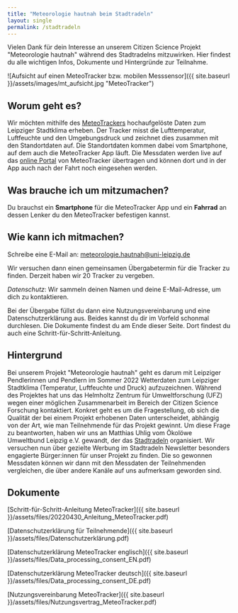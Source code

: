 ```yaml
---
title: "Meteorologie hautnah beim Stadtradeln"
layout: single
permalink: /stadtradeln
---
```


Vielen Dank für dein Interesse an unserem Citizen Science Projekt "Meteorologie hautnah" während des Stadtradelns mitzuwirken.
Hier findest du alle wichtigen Infos, Dokumente und Hintergründe zur Teilnahme.

![Aufsicht auf einen MeteoTracker bzw. mobilen Messsensor]({{ site.baseurl }}/assets/images/mt_aufsicht.jpg "MeteoTracker")

## Worum geht es?

Wir möchten mithilfe des [MeteoTrackers](https://meteotracker.com/en/home/) hochaufgelöste Daten zum Leipziger Stadtklima erheben.
Der Tracker misst die Lufttemperatur, Luftfeuchte und den Umgebungsdruck und zeichnet dies zusammen mit den Standortdaten auf.
Die Standortdaten kommen dabei vom Smartphone, auf dem auch die MeteoTracker App läuft.
Die Messdaten werden live auf das [online Portal](https://app.meteotracker.com/#!/en) von MeteoTracker übertragen und können dort und in der App auch nach der Fahrt noch eingesehen werden.

## Was brauche ich um mitzumachen?

Du brauchst ein **Smartphone** für die MeteoTracker App und ein **Fahrrad** an dessen Lenker du den MeteoTracker befestigen kannst.

## Wie kann ich mitmachen?

Schreibe eine E-Mail an: meteorologie.hautnah@uni-leipzig.de

Wir versuchen dann einen gemeinsamen Übergabetermin für die Tracker zu finden. Derzeit haben wir 20 Tracker zu vergeben.

*Datenschutz*: Wir sammeln deinen Namen und deine E-Mail-Adresse, um dich zu kontaktieren.

Bei der Übergabe füllst du dann eine Nutzungsvereinbarung und eine Datenschutzerklärung aus. Beides kannst du dir im Vorfeld schonmal durchlesen. Die Dokumente findest du am Ende dieser Seite. Dort findest du auch eine Schritt-für-Schritt-Anleitung.

## Hintergrund

Bei unserem Projekt "Meteorologie hautnah" geht es darum mit Leipziger Pendlerinnen und Pendlern im Sommer 2022 Wetterdaten zum Leipziger Stadtklima (Temperatur, Luftfeuchte und Druck) aufzuzeichnen.
Während des Projektes hat uns das Helmholtz Zentrum für Umweltforschung (UFZ) wegen einer möglichen Zusammenarbeit im Bereich der Citizen Science Forschung kontaktiert.
Konkret geht es um die Fragestellung, ob sich die Qualität der bei einem Projekt erhobenen Daten unterscheidet, abhängig von der Art, wie man Teilnehmende für das Projekt gewinnt.
Um diese Frage zu beantworten, haben wir uns an Matthias Uhlig vom Ökolöwe Umweltbund Leipzig e.V. gewandt, der das [Stadtradeln](https://www.oekoloewe.de/stadtradeln.html) organisiert.
Wir versuchen nun über gezielte Werbung im Stadtradeln Newsletter besonders engagierte Bürger:innen für unser Projekt zu finden.
Die so gewonnen Messdaten können wir dann mit den Messdaten der Teilnehmenden vergleichen, die über andere Kanäle auf uns aufmerksam geworden sind.

## Dokumente

[Schritt-für-Schritt-Anleitung MeteoTracker]({{ site.baseurl }}/assets/files/20220430_Anleitung_MeteoTracker.pdf)

[Datenschutzerklärung für Teilnehmende]({{ site.baseurl }}/assets/files/Datenschutzerklärung.pdf)

[Datenschutzerklärung MeteoTracker englisch]({{ site.baseurl }}/assets/files/Data_processing_consent_EN.pdf)

[Datenschutzerklärung MeteoTracker deutsch]({{ site.baseurl }}/assets/files/Data_processing_consent_DE.pdf)

[Nutzungsvereinbarung MeteoTracker]({{ site.baseurl }}/assets/files/Nutzungsvertrag_MeteoTracker.pdf)
